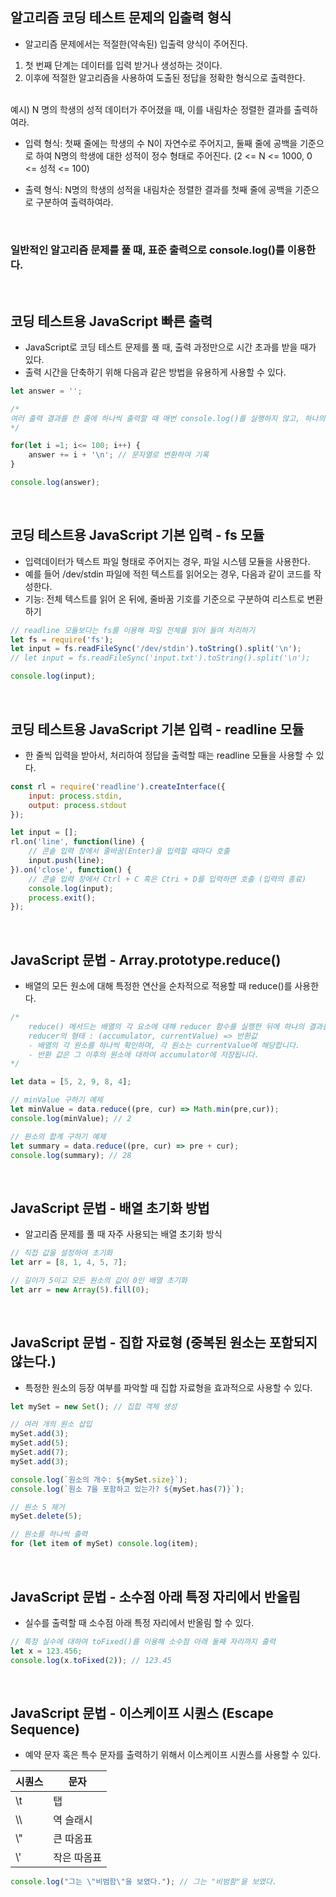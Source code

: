 ## 알고리즘 코딩 테스트 문제의 입출력 형식
- 알고리즘 문제에서는 적절한(약속된) 입출력 양식이 주어진다.
1. 첫 번째 단계는 데이터를 입력 받거나 생성하는 것이다.
2. 이후에 적절한 알고리즘을 사용하여 도출된 정답을 정확한 형식으로 출력한다. 
<br>
예시) N 명의 학생의 성적 데이터가 주어졌을 때, 이를 내림차순 정렬한 결과를 출력하여라. 

- 입력 형식: 첫째 줄에는 학생의 수 N이 자연수로 주어지고, 둘째 줄에 공백을 기준으로 하여 N명의 학생에 대한 성적이 정수 형태로 주어진다. (2 <= N <= 1000, 0 <= 성적 <= 100) 
  
- 출력 형식: N명의 학생의 성적을 내림차순 정렬한 결과를 첫째 줄에 공백을 기준으로 구분하여 출력하여라.

<br>

### 일반적인 알고리즘 문제를 풀 때, 표준 출력으로 console.log()를 이용한다.

<br>

## 코딩 테스트용 JavaScript 빠른 출력 
- JavaScript로 코딩 테스트 문제를 풀 때, 출력 과정만으로 시간 초과를 받을 때가 있다. 
- 출력 시간을 단축하기 위해 다음과 같은 방법을 유용하게 사용할 수 있다. 

```js
let answer = '';

/*
여러 출력 결과를 한 줄에 하나씩 출력할 때 매번 console.log()를 실행하지 않고, 하나의 문자열에 결과를 저장해서 한꺼번에 출력하는 것이 대개 더 빠르게 수행됩니다. 
*/

for(let i =1; i<= 100; i++) {
    answer += i + '\n'; // 문자열로 변환하여 기록
}

console.log(answer);
```

<br>

## 코딩 테스트용 JavaScript 기본 입력 - fs 모듈
- 입력데이터가 텍스트 파일 형태로 주어지는 경우, 파일 시스템 모듈을 사용한다.
- 예를 들어 /dev/stdin 파일에 적힌 텍스트를 읽어오는 경우, 다음과 같이 코드를 작성한다. 
- 기능: 전체 텍스트를 읽어 온 뒤에, 줄바꿈 기호를 기준으로 구분하여 리스트로 변환하기

```js
// readline 모듈보다는 fs를 이용해 파일 전체를 읽어 들여 처리하기 
let fs = require('fs');
let input = fs.readFileSync('/dev/stdin').toString().split('\n');
// let input = fs.readFileSync('input.txt').toString().split('\n');

console.log(input);
```

<br>

## 코딩 테스트용 JavaScript 기본 입력 - readline 모듈 
- 한 줄씩 입력을 받아서, 처리하여 정답을 출력할 때는 readline 모듈을 사용할 수 있다.
```js
const rl = require('readline').createInterface({
    input: process.stdin,
    output: process.stdout
});

let input = [];
rl.on('line', function(line) {
    // 콘솔 입력 창에서 줄바꿈(Enter)을 입력할 때마다 호출
    input.push(line);
}).on('close', function() {
    // 콘솔 입력 창에서 Ctrl + C 혹은 Ctri + D를 입력하면 호출 (입력의 종료)
    console.log(input);
    process.exit();
});
```

<br>

## JavaScript 문법 - Array.prototype.reduce()
- 배열의 모든 원소에 대해 특정한 연산을 순차적으로 적용할 때 reduce()를 사용한다. 

```js
/* 
    reduce() 메서드는 배열의 각 요소에 대해 reducer 함수를 실행한 뒤에 하나의 결과를 반환한다. 
    reducer의 형태 : (accumulator, currentValue) => 반환값 
    - 배열의 각 원소를 하나씩 확인하며, 각 원소는 currentValue에 해당합니다. 
    - 반환 값은 그 이후의 원소에 대하여 accumulator에 저장됩니다.
*/

let data = [5, 2, 9, 8, 4];

// minValue 구하기 예제
let minValue = data.reduce((pre, cur) => Math.min(pre,cur)); 
console.log(minValue); // 2

// 원소의 합계 구하기 예제 
let summary = data.reduce((pre, cur) => pre + cur);
console.log(summary); // 28

```

<br>

## JavaScript 문법 - 배열 초기화 방법 
- 알고리즘 문제를 풀 때 자주 사용되는 배열 초기화 방식 

```js
// 직접 값을 설정하여 초기화
let arr = [8, 1, 4, 5, 7];

// 길이가 5이고 모든 원소의 값이 0인 배열 초기화
let arr = new Array(5).fill(0);
```

<br>

## JavaScript 문법 - 집합 자료형 (중복된 원소는 포함되지 않는다.)
- 특정한 원소의 등장 여부를 파악할 때 집합 자료형을 효과적으로 사용할 수 있다.
```js
let mySet = new Set(); // 집합 객체 생성

// 여러 개의 원소 삽입
mySet.add(3);
mySet.add(5);
mySet.add(7);
mySet.add(3);

console.log(`원소의 개수: ${mySet.size}`);
console.log(`원소 7을 포함하고 있는가? ${mySet.has(7)}`);

// 원소 5 제거 
mySet.delete(5);

// 원소를 하나씩 출력 
for (let item of mySet) console.log(item);
``` 

<br>

## JavaScript 문법 - 소수점 아래 특정 자리에서 반올림
- 실수를 출력할 때 소수점 아래 특정 자리에서 반올림 할 수 있다. 

```js
// 특정 실수에 대하여 toFixed()를 이용해 소수점 아래 둘째 자리까지 출력
let x = 123.456;
console.log(x.toFixed(2)); // 123.45
```

<br>

## JavaScript 문법 - 이스케이프 시퀀스 (Escape Sequence)
- 예약 문자 혹은 특수 문자를 출력하기 위해서 이스케이프 시퀀스를 사용할 수 있다.

|시퀀스|문자|
|------|---|
|\t |탭|
|\\\ |역 슬래시|
|\\" |큰 따옴표|
|\\'|작은 따옴표|

```js
console.log("그는 \"비범함\"을 보였다."); // 그는 "비범함"을 보였다. 
```
